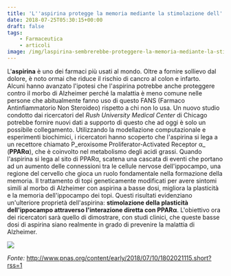```yaml
---
title: 'L''aspirina protegge la memoria mediante la stimolazione dell''ippocampo'
date: 2018-07-25T05:30:15+00:00
draft: false
tags: 
    - Farmaceutica
    - articoli
image: /img/laspirina-sembrerebbe-proteggere-la-memoria-mediante-la-stimolazione-dellippocampo.md/img_2735.jpg
---
```


L'**aspirina** è uno dei farmaci più usati al mondo. Oltre a fornire sollievo dal dolore, è noto ormai che riduce il rischio di cancro al colon e infarto. Alcuni hanno avanzato l'ipotesi che l'aspirina potrebbe anche proteggere contro il morbo di Alzheimer perché la malattia è meno comune nelle persone che abitualmente fanno uso di questo FANS (Farmaco Antinfiammatorio Non Steroideo) rispetto a chi non lo usa.  Un nuovo studio condotto dai ricercatori del _Rush University Medical Center_ di Chicago potrebbe fornire nuovi dati a supporto di questo che ad oggi è solo un possibile collegamento. Utilizzando la modellazione computazionale e esperimenti biochimici, i ricercatori hanno scoperto che l'aspirina si lega a un recettore chiamato P_eroxisome Proliferator-Activated Receptor α_ (**PPARα**), che è coinvolto nel metabolismo degli acidi grassi. Quando l'aspirina si lega al sito di PPARα, scatena una cascata di eventi che portano ad un aumento delle connessioni tra le cellule nervose dell'ippocampo, una regione del cervello che gioca un ruolo fondamentale nella formazione della memoria. Il trattamento di topi geneticamente modificati per avere sintomi simili al morbo di Alzheimer con aspirina a basse dosi, migliora la plasticità e la memoria dell'ippocampo dei topi. Questi risultati evidenziano un'ulteriore proprietà dell'aspirina: **stimolazione della plasticità dell'ippocampo attraverso l'interazione diretta con PPARα**. L'obiettivo ora dei ricercatori sarà quello di dimostrare, con studi clinici, che queste basse dosi di aspirina siano realmente in grado di prevenire la malattia di Alzheimer.

![](/img/laspirina-sembrerebbe-proteggere-la-memoria-mediante-la-stimolazione-dellippocampo.md/img_2735.jpg)

_Fonte:_ http://www.pnas.org/content/early/2018/07/10/1802021115.short?rss=1
